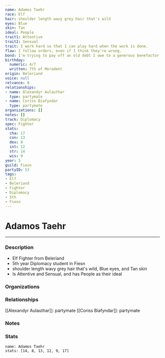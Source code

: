 ```yaml
---
name: Adamos Taehr
race: Elf
hair: shoulder length wavy grey hair that's wild
eyes: Blue
skin: Tan
ideal: People
trait1: Attentive
trait2: Sensual
trait: I work hard so that I can play hard when the work is done.
flaw: I follow orders, even if I think they're wrong.
bond: I'm trying to pay off an old debt I owe to a generous benefactor.
birthday:
  numeric: 4/7
  written: 7th of Moradent
origin: Beleriand
voice: null
relvance: 0
relationships:
- name: Alexandyr Aulauthar
  type: partymate
- name: Coriss Biafyndar
  type: partymate
organizations: []
notes: []
track: Diplomacy
spec: Fighter
stats:
  cha: 17
  con: 13
  dex: 8
  int: 12
  str: 14
  wis: 9
year: 5
guild: Fiesn
partyID: 53
tags:
- Elf
- Beleriand
- Fighter
- Diplomacy
- 5th
- Fiesn
---
```

# Adamos Taehr
---
### Description
- Elf Fighter from Beleriand
- 5th year Diplomacy student in Fiesn
- shoulder length wavy grey hair that's wild, Blue eyes, and Tan skin
- Is Attentive and Sensual, and has People as their ideal

### Organizations

### Relationships
[[Alexandyr Aulauthar]]: partymate
[[Coriss Biafyndar]]: partymate

### Notes

### Stats
```statblock
name: Adamos Taehr
stats: [14, 8, 13, 12, 9, 17]
```